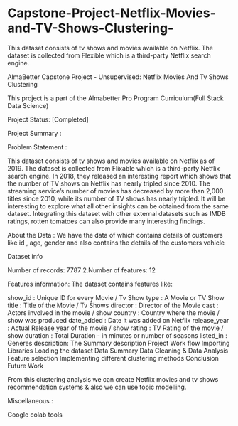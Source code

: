 # Capstone-Project-Netflix-Movies-and-TV-Shows-Clustering-


This dataset consists of tv shows and movies available on Netflix. The dataset is collected from Flexible which is a third-party Netflix search engine.


AlmaBetter Capstone Project  - Unsupervised: Netflix Movies And Tv Shows Clustering

This project is a part of the Almabetter Pro Program Curriculum(Full Stack Data Science)


Project Status: [Completed]

Project Summary :

Problem Statement :

This dataset consists of tv shows and movies available on Netflix as of 2019. The dataset is collected from Flixable which is a third-party Netflix search engine.
In 2018, they released an interesting report which shows that the number of TV shows on Netflix has nearly tripled since 2010. The streaming service’s number of movies has decreased by more than 2,000 titles since 2010, while its number of TV shows has nearly tripled. It will be interesting to explore what all other insights can be obtained from the same dataset.
Integrating this dataset with other external datasets such as IMDB ratings, rotten tomatoes can also provide many interesting findings.

About the Data :
We have the data of which contains details of customers like id , age, gender and also contains the details of the customers vehicle

Dataset info

Number of records: 7787
2.Number of features: 12

Features information:
The dataset contains features like:

show_id : Unique ID for every Movie / Tv Show
type : A Movie or TV Show
title : Title of the Movie / Tv Shows
director : Director of the Movie
cast : Actors involved in the movie / show
country : Country where the movie / show was produced
date_added : Date it was added on Netflix
release_year : Actual Release year of the movie / show
rating : TV Rating of the movie / show
duration : Total Duration - in minutes or number of seasons
listed_in : Generes
description: The Summary description
Project Work flow
Importing Libraries
Loading the dataset
Data Summary
Data Cleaning & Data Analysis
Feature selection
Implementing different clustering methods
Conclusion
Future Work

From this clustering analysis we can create Netflix movies and tv shows recommendation systems & also we can use topic modelling.

Miscellaneous :

Google colab tools
